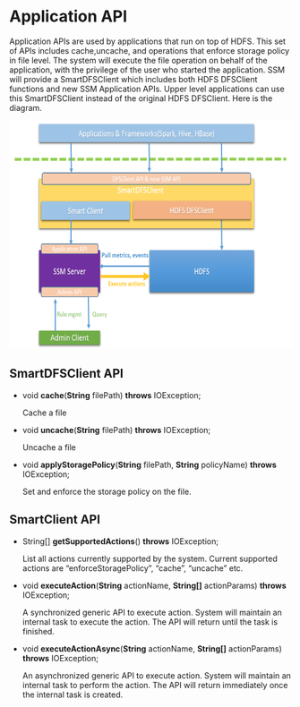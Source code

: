 Application API
===============

Application APIs are used by applications that run on top of HDFS. This set
of APIs includes cache,uncache, and operations that enforce storage policy in file level. The system will
execute the file operation on behalf of the application, with the privilege of
the user who started the application. SSM will provide a SmartDFSClient
which includes both HDFS DFSClient functions and new SSM Application
APIs. Upper level applications can use this SmartDFSClient instead of the
original HDFS DFSClient. Here is the diagram.

<img src="./image/api.png" width="554" height="408" />

SmartDFSClient API
------------
  
* void **cache**(**String** filePath) **throws** IOException;

  Cache a file

* void **uncache**(**String** filePath) **throws** IOException;

  Uncache a file
* void **applyStoragePolicy**(**String** filePath, **String** policyName) **throws** IOException;

  Set and enforce the storage policy on the file.

SmartClient API
------------

* String\[\] **getSupportedActions**() **throws** IOException;

  List all actions currently supported by the system. Current supported actions are “enforceStoragePolicy”, “cache”, “uncache” etc.

* void **executeAction**(**String** actionName, **String\[\]** actionParams) **throws** IOException;

  A synchronized generic API to execute action. System will maintain an internal task to execute the action. The API will return until the task is finished.
  
* void **executeActionAsync**(**String** actionName, **String\[\]** actionParams) **throws** IOException;

  An asynchronized generic API to execute action. System will maintain an internal task to perform the action. The API will return immediately once the internal task is created.
